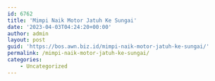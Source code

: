 ```yaml
---
id: 6762
title: 'Mimpi Naik Motor Jatuh Ke Sungai'
date: '2023-04-03T04:24:20+00:00'
author: admin
layout: post
guid: 'https://bos.awn.biz.id/mimpi-naik-motor-jatuh-ke-sungai/'
permalink: /mimpi-naik-motor-jatuh-ke-sungai/
categories:
    - Uncategorized
---
```


